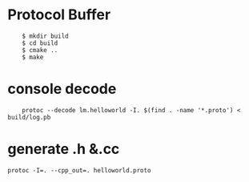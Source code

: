 Protocol Buffer
============

	    $ mkdir build
	    $ cd build
	    $ cmake ..
	    $ make

console decode
============
	    protoc --decode lm.helloworld -I. $(find . -name '*.proto') < build/log.pb 
	    
generate .h &.cc
============
	protoc -I=. --cpp_out=. helloworld.proto
	


